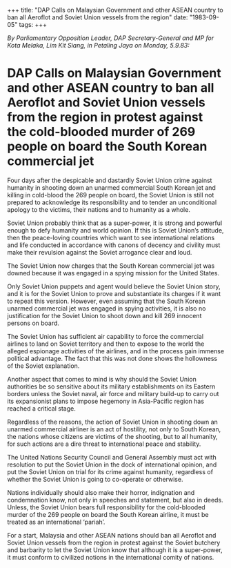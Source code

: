 +++ 
title: "DAP Calls on Malaysian Government and other ASEAN country to ban all Aeroflot and Soviet Union vessels from the region"
date: "1983-09-05"
tags:
+++

_By Parliamentary Opposition Leader, DAP Secretary-General and MP for Kota Melaka, Lim Kit Siang, in Petaling Jaya on Monday, 5.9.83:_

# DAP Calls on Malaysian Government and other ASEAN country to ban all Aeroflot and Soviet Union vessels from the region in protest against the cold-blooded murder of 269 people on board the South Korean commercial jet

Four days after the despicable and dastardly Soviet Union crime against humanity in shooting down an unarmed commercial South Korean jet and killing in cold-blood the 269 people on board, the Soviet Union is still not prepared to acknowledge its responsibility and to tender an unconditional apology to the victims, their nations and to humanity as a whole.</u>

Soviet Union probably think that as a super-power, it is strong and powerful enough to defy humanity and world opinion. If this is Soviet Union’s attitude, then the peace-loving countries which want to see international relations and life conducted in accordance with canons of decency and civility must make their revulsion against the Soviet arrogance clear and loud.

The Soviet Union now charges that the South Korean commercial jet was downed because it was engaged in a spying mission for the United States.

Only Soviet Union puppets and agent would believe the Soviet Union story, and it is for the Soviet Union to prove and substantiate its charges if it want to repeat this version. However, even assuming that the South Korean unarmed commercial jet was engaged in spying activities, it is also no justification for the Soviet Union to shoot down and kill 269 innocent persons on board. 

The Soviet Union has sufficient air capability to force the commercial airlines to land on Soviet territory and then to expose to the world the alleged espionage activities of the airlines, and in the process gain immense political advantage.
The fact that this was not done shows the hollowness of the Soviet explanation.  

Another aspect that comes to mind is why should the Soviet Union authorities be so sensitive about its military establishments on its Eastern borders unless the Soviet naval, air force and military build-up to carry out its expansionist plans to impose hegemony in Asia-Pacific region has reached a critical stage. 

Regardless of the reasons, the action of Soviet Union in shooting down an unarmed commercial airliner is an act of hostility, not only to South Korean, the nations whose citizens are victims of the shooting, but to all humanity, for such actions are a dire threat to international peace and stability.

The United Nations Security Council and General Assembly must act with resolution to put the Soviet Union in the dock of international opinion, and put the Soviet Union on trial for its crime against humanity, regardless of whether the Soviet Union is going to co-operate or otherwise.

Nations individually should also make their horror, indignation and condemnation know, not only in speeches and statement, but also in deeds. Unless, the Soviet Union bears full responsibility for the cold-blooded murder of the 269 people on board the South Korean airline, it must be treated as an international ‘pariah’.

For a start, Malaysia and other ASEAN nations should ban all Aeroflot and Soviet Union vessels from the region in protest against the Soviet butchery and barbarity to let the Soviet Union know that although it is a super-power, it must conform to civilized notions in the international comity of nations.
 
